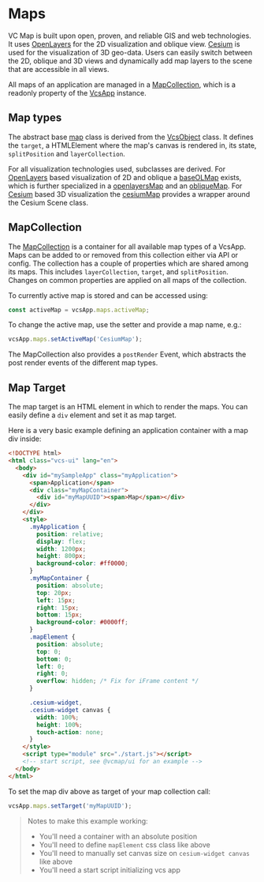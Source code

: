 # Maps

VC Map is built upon open, proven, and reliable GIS and web technologies.
It uses [OpenLayers](https://github.com/openlayers/openlayers) for the 2D visualization and oblique view.
[Cesium](https://github.com/cesiumGS/cesium/) is used for the visualization of 3D geo-data.
Users can easily switch between the 2D, oblique and 3D views and dynamically add map layers to the scene that are accessible in all views.

All maps of an application are managed in a [MapCollection](../src/util/mapCollection.ts), which is a readonly property of the [VcsApp](../src/vcsApp.ts) instance.

## Map types

The abstract base [map](../src/map/vcsMap.ts) class is derived from the [VcsObject](../src/vcsObject.ts) class.
It defines the `target`, a HTMLElement where the map's canvas is rendered in, its state, `splitPosition` and `layerCollection`.

For all visualization technologies used, subclasses are derived.
For [OpenLayers](https://github.com/openlayers/openlayers) based visualization of 2D and oblique a [baseOLMap](../src/map/baseOLMap.ts) exists, which is further specialized in a [openlayersMap](../src/map/openlayersMap.ts) and an [obliqueMap](../src/map/obliqueMap.ts).
For [Cesium](https://github.com/cesiumGS/cesium/) based 3D visualization the [cesiumMap](../src/map/cesiumMap.ts) provides a wrapper around the Cesium Scene class.

## MapCollection

The [MapCollection](../src/util/mapCollection.ts) is a container for all available map types of a VcsApp.
Maps can be added to or removed from this collection either via API or config.
The collection has a couple of properties which are shared among its maps.
This includes `layerCollection`, `target`, and `splitPosition`.
Changes on common properties are applied on all maps of the collection.

To currently active map is stored and can be accessed using:

```js
const activeMap = vcsApp.maps.activeMap;
```

To change the active map, use the setter and provide a map name, e.g.:

```js
vcsApp.maps.setActiveMap('CesiumMap');
```

The MapCollection also provides a `postRender` Event, which abstracts the post render events of the different map types.

## Map Target

The map target is an HTML element in which to render the maps.
You can easily define a `div` element and set it as map target.

Here is a very basic example defining an application container with a map div inside:

```html
<!DOCTYPE html>
<html class="vcs-ui" lang="en">
  <body>
    <div id="mySampleApp" class="myApplication">
      <span>Application</span>
      <div class="myMapContainer">
        <div id="myMapUUID"><span>Map</span></div>
      </div>
    </div>
    <style>
      .myApplication {
        position: relative;
        display: flex;
        width: 1200px;
        height: 800px;
        background-color: #ff0000;
      }
      .myMapContainer {
        position: absolute;
        top: 20px;
        left: 15px;
        right: 15px;
        bottom: 15px;
        background-color: #0000ff;
      }
      .mapElement {
        position: absolute;
        top: 0;
        bottom: 0;
        left: 0;
        right: 0;
        overflow: hidden; /* Fix for iFrame content */
      }

      .cesium-widget,
      .cesium-widget canvas {
        width: 100%;
        height: 100%;
        touch-action: none;
      }
    </style>
    <script type="module" src="./start.js"></script>
    <!-- start script, see @vcmap/ui for an example -->
  </body>
</html>
```

To set the map div above as target of your map collection call:

```js
vcsApp.maps.setTarget('myMapUUID');
```

> Notes to make this example working:
>
> - You'll need a container with an absolute position
> - You'll need to define `mapElement` css class like above
> - You'll need to manually set canvas size on `cesium-widget canvas` like above
> - You'll need a start script initializing vcs app
